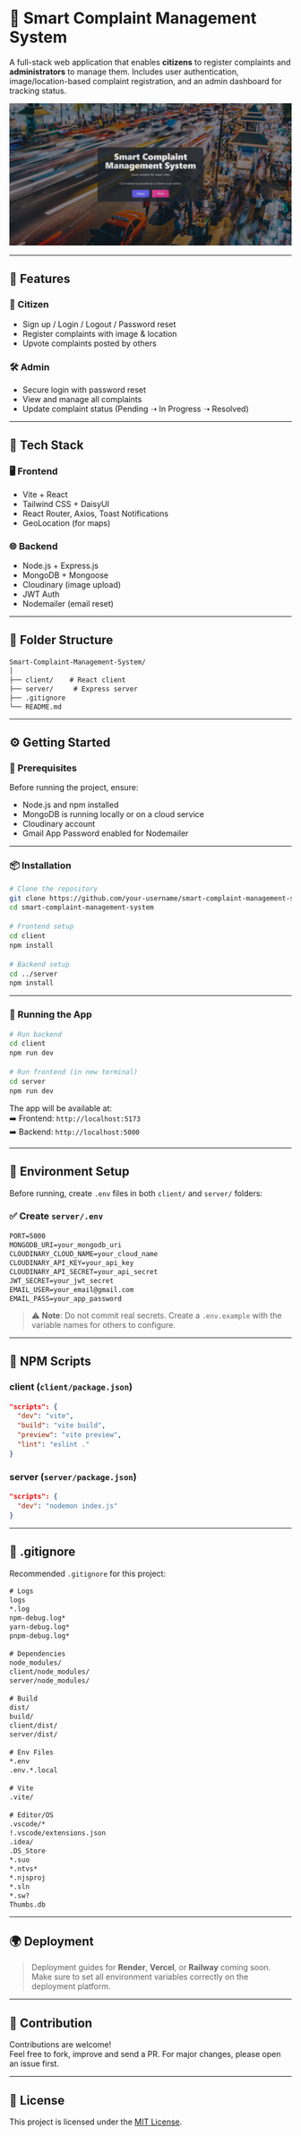 
# 🚀 Smart Complaint Management System

A full-stack web application that enables **citizens** to register complaints and **administrators** to manage them. Includes user authentication, image/location-based complaint registration, and an admin dashboard for tracking status.

![App Preview](./client/src/assets/SCMS.png) <!-- Replace with your hosted image link -->

---

## 📌 Features

### 👥 Citizen
- Sign up / Login / Logout / Password reset
- Register complaints with image & location
- Upvote complaints posted by others

### 🛠️ Admin
- Secure login with password reset
- View and manage all complaints
- Update complaint status (Pending ➝ In Progress ➝ Resolved)

---

## 🧱 Tech Stack

### 🖥️ Frontend
- Vite + React
- Tailwind CSS + DaisyUI
- React Router, Axios, Toast Notifications
- GeoLocation (for maps)

### 🌐 Backend
- Node.js + Express.js
- MongoDB + Mongoose
- Cloudinary (image upload)
- JWT Auth
- Nodemailer (email reset)

---

## 📂 Folder Structure

```
Smart-Complaint-Management-System/
│
├── client/    # React client
├── server/     # Express server
├── .gitignore
└── README.md
```

---

## ⚙️ Getting Started

### 🧩 Prerequisites

Before running the project, ensure:

- Node.js and npm installed
- MongoDB is running locally or on a cloud service
- Cloudinary account
- Gmail App Password enabled for Nodemailer

---

### 📦 Installation

```bash
# Clone the repository
git clone https://github.com/your-username/smart-complaint-management-system.git
cd smart-complaint-management-system

# Frontend setup
cd client
npm install

# Backend setup
cd ../server
npm install
```

---

### 🚀 Running the App

```bash
# Run backend
cd client
npm run dev

# Run frontend (in new terminal)
cd server
npm run dev
```

The app will be available at:  
➡️ Frontend: `http://localhost:5173`  
➡️ Backend: `http://localhost:5000`

---

## 🔐 Environment Setup

Before running, create `.env` files in both `client/` and `server/` folders:

### ✅ Create `server/.env`

```env
PORT=5000
MONGODB_URI=your_mongodb_uri
CLOUDINARY_CLOUD_NAME=your_cloud_name
CLOUDINARY_API_KEY=your_api_key
CLOUDINARY_API_SECRET=your_api_secret
JWT_SECRET=your_jwt_secret
EMAIL_USER=your_email@gmail.com
EMAIL_PASS=your_app_password
```

> ⚠️ **Note**: Do not commit real secrets. Create a `.env.example` with the variable names for others to configure.

---

## 📜 NPM Scripts

### client (`client/package.json`)

```json
"scripts": {
  "dev": "vite",
  "build": "vite build",
  "preview": "vite preview",
  "lint": "eslint ."
}
```

### server (`server/package.json`)

```json
"scripts": {
  "dev": "nodemon index.js"
}
```

---

## 📁 .gitignore

Recommended `.gitignore` for this project:

```
# Logs
logs
*.log
npm-debug.log*
yarn-debug.log*
pnpm-debug.log*

# Dependencies
node_modules/
client/node_modules/
server/node_modules/

# Build
dist/
build/
client/dist/
server/dist/

# Env Files
*.env
.env.*.local

# Vite
.vite/

# Editor/OS
.vscode/*
!.vscode/extensions.json
.idea/
.DS_Store
*.suo
*.ntvs*
*.njsproj
*.sln
*.sw?
Thumbs.db
```

---

## 🌍 Deployment

> Deployment guides for **Render**, **Vercel**, or **Railway** coming soon. Make sure to set all environment variables correctly on the deployment platform.

---

## 🤝 Contribution

Contributions are welcome!  
Feel free to fork, improve and send a PR. For major changes, please open an issue first.

---

## 📄 License

This project is licensed under the [MIT License](LICENSE).
